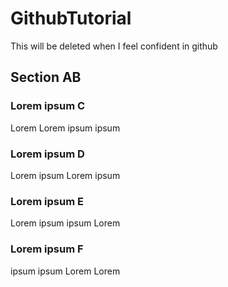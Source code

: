 # GithubTutorial

This will be deleted when I feel confident in github

## Section AB

### Lorem ipsum C

Lorem Lorem ipsum ipsum 

### Lorem ipsum D

Lorem ipsum  Lorem ipsum

### Lorem ipsum E

Lorem ipsum ipsum Lorem 

### Lorem ipsum F

ipsum ipsum Lorem Lorem
